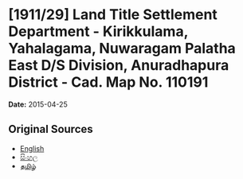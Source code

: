 # [1911/29] Land Title Settlement Department - Kirikkulama, Yahalagama, Nuwaragam Palatha East D/S Division, Anuradhapura District - Cad. Map No. 110191

**Date:** 2015-04-25

## Original Sources

- [English](https://documents.gov.lk/view/extra-gazettes/2015/4/1911-29_E.pdf)
- [සිංහල](https://documents.gov.lk/view/extra-gazettes/2015/4/1911-29_S.pdf)
- [தமிழ்](https://documents.gov.lk/view/extra-gazettes/2015/4/1911-29_T.pdf)
